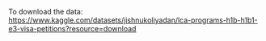 To download the data: https://www.kaggle.com/datasets/jishnukoliyadan/lca-programs-h1b-h1b1-e3-visa-petitions?resource=download
